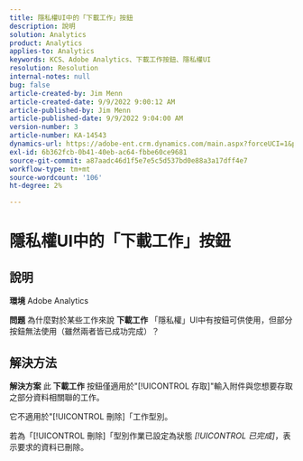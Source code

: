 ```yaml
---
title: 隱私權UI中的「下載工作」按鈕
description: 說明
solution: Analytics
product: Analytics
applies-to: Analytics
keywords: KCS、Adobe Analytics、下載工作按鈕、隱私權UI
resolution: Resolution
internal-notes: null
bug: false
article-created-by: Jim Menn
article-created-date: 9/9/2022 9:00:12 AM
article-published-by: Jim Menn
article-published-date: 9/9/2022 9:04:00 AM
version-number: 3
article-number: KA-14543
dynamics-url: https://adobe-ent.crm.dynamics.com/main.aspx?forceUCI=1&pagetype=entityrecord&etn=knowledgearticle&id=df343ccf-1d30-ed11-9db1-0022480866ad
exl-id: 6b362fcb-0b41-40eb-ac64-fbbe60ce9681
source-git-commit: a87aadc46d1f5e7e5c5d537bd0e88a3a17dff4e7
workflow-type: tm+mt
source-wordcount: '106'
ht-degree: 2%

---
```


# 隱私權UI中的「下載工作」按鈕

## 說明


<b>環境</b>
Adobe Analytics

<b>問題</b>
為什麼對於某些工作來說 <b>下載工作</b> 「隱私權」UI中有按鈕可供使用，但部分按鈕無法使用（雖然兩者皆已成功完成）？


## 解決方法


<b>解決方案</b>
此<b> 下載工作</b> 按鈕僅適用於&quot;[!UICONTROL 存取]&quot;輸入附件與您想要存取之部分資料相關聯的工作。

它不適用於&quot;[!UICONTROL 刪除]「工作型別。

若為「[!UICONTROL 刪除]「型別作業已設定為狀態 *[!UICONTROL 已完成]*，表示要求的資料已刪除。
